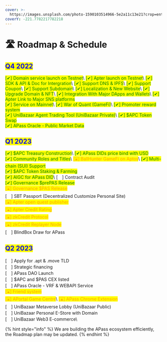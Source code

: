 ```yaml
---
cover: >-
  https://images.unsplash.com/photo-1590103514966-5e2a11c13e21?crop=entropy&cs=tinysrgb&fm=jpg&ixid=MnwxOTcwMjR8MHwxfHNlYXJjaHwyfHxyb2FkbWFwfGVufDB8fHx8MTY3MDY0MDczMw&ixlib=rb-4.0.3&q=80
coverY: -221.7782217782218
---
```


# 🛣 Roadmap & Schedule

## <mark style="color:blue;">Q4 2022</mark>

<mark style="color:green;">\[✔] Domain service launch on Testnet</mark>\ <mark style="color:green;">\[✔] Apter launch on Testnet</mark>\ <mark style="color:green;">\[✔] SDK & API & Doc for Intergration</mark>\ <mark style="color:green;">\[✔] Support DNS & IPFS</mark>\ <mark style="color:green;">\[✔] Support Coupon</mark>\ <mark style="color:green;">\[✔] Support Subdomain</mark>\ <mark style="color:green;">\[✔] Localization & New Website</mark>\ <mark style="color:green;">\[✔] Upgrade Domain & NFT</mark>\ <mark style="color:green;">\[✔] Integration With Major DApps and Wallets</mark>\ <mark style="color:green;">\[✔] Apter Link to Major SNS platforms</mark>\
<mark style="color:green;">\[✔] Service on Mainnet</mark>\ <mark style="color:green;">\[✔] War of Quant (GameFi)</mark>\ <mark style="color:green;">\[✔] Promoter reward system</mark>\
<mark style="color:green;">\[✔] UniBazaar Agent Trading Tool (UniBazaar Private)</mark>\ <mark style="color:green;">\[✔] $APC Token Swap</mark>\
<mark style="color:green;">\[✔] APass Oracle - Public Market Data</mark>

## <mark style="color:blue;">Q1 2023</mark>

<mark style="color:green;">\[✔] $APC Treasury Construction</mark>\ <mark style="color:green;">\[✔] APass DIDs price bind with USD</mark>\
<mark style="color:green;">\[✔] Community Roles and Titles</mark>\ <mark style="color:orange;">\[⌛] BallHunter GameFi on Aptos</mark>\ <mark style="color:orange;"></mark><mark style="color:green;">\[✔] Multi-chain (SUI) Support</mark> \
<mark style="color:green;">\[✔] $APC Token Staking & Farming</mark>\
<mark style="color:green;">\[✔] AIGC for APass DID</mark>\ <mark style="color:orange;"></mark>\[　] Contract Audit\
<mark style="color:green;">\[✔] Governance $prePAS Release</mark>\
<mark style="color:orange;">\[⌛] Governance $PAS Release</mark>\
\[　] SBT Passport (Decentralized Customize Personal Site)\
<mark style="color:orange;">\[⌛] Apter open quest publisher</mark>\
<mark style="color:orange;">\[⌛] Apter Credit Rating</mark>\
<mark style="color:orange;">\[⌛] zkCredit Protocol</mark>\
<mark style="color:orange;">\[⌛] zkCredit Replayer Node</mark>\
\[　] BlindBox Draw for APass

## <mark style="color:blue;">Q2 2023</mark>

\[　] Apply for .apt & .move TLD\
\[　] Strategic financing\
\[　] APass DAO Launch\
\[　] $APC and $PAS CEX listed\
\[　] APass Oracle - VRF & WEBAPI Service\
<mark style="color:orange;">\[⌛] Friend system</mark>\
<mark style="color:orange;">\[⌛] APortal Game Centre</mark>\ <mark style="color:orange;">\[⌛] APass Chrome Extension</mark>\
\[　] UniBazaar Metaverse Lobby (UniBazaar Public) \
\[　] UniBazaar Personal E-Store with Domain\
\[　] UniBazaar Web3 E-commerce\ <mark style="color:orange;"></mark>

{% hint style="info" %}
We are building the APass ecosystem efficiently, the Roadmap plan may be updated.
{% endhint %}
